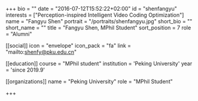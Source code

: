 +++
bio = ""
date = "2016-07-12T15:52:22+02:00"
id = "shenfangyu"
interests = ["Perception-inspired Intelligent Video Coding Optimization"]
name = "Fangyu Shen"
portrait = "/portraits/shenfangyu.jpg"
short_bio = ""
short_name = ""
title = "Fangyu Shen, MPhil Student"
sort_position = 7
role = "Alumni"

[[social]]
    icon = "envelope"
    icon_pack = "fa"
    link = "mailto:shenfy@pku.edu.cn"

[[education]]
    course = "MPhil student"
    institution = 'Peking University'
    year = 'since 2019.9'

[[organizations]]
    name = "Peking University"
    role = "MPhil Student"

+++


